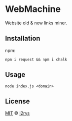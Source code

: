 # WebMachine
Website old & new links miner.

## Installation
npm:

    npm i request && npm i chalk

## Usage

    node index.js <domain>
    
## License
<a href="https://github.com/WebMachine/IPTracker/blob/main/LICENSE">MIT</a> © <a href="https://github.com/I2rys">I2rys</a>
